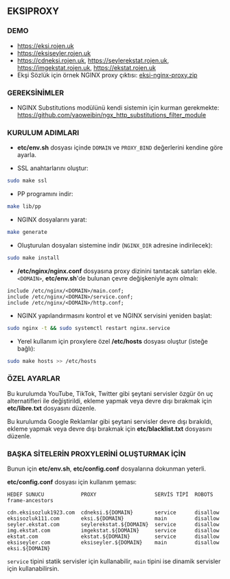 ## EKSIPROXY

### DEMO

 - https://eksi.rojen.uk
 - https://eksiseyler.rojen.uk
 - https://cdneksi.rojen.uk, https://seylerekstat.rojen.uk, https://imgekstat.rojen.uk, https://ekstat.rojen.uk
 - Ekşi Sözlük için örnek NGINX proxy çıktısı: [eksi-nginx-proxy.zip](https://nightly.link/rojenzaman/eksiproxy/workflows/makefile/master/eksi-nginx-proxy.zip)


### GEREKSİNİMLER

 - NGINX Substitutions modülünü kendi sistemin için kurman gerekmekte:
   https://github.com/yaoweibin/ngx_http_substitutions_filter_module


### KURULUM ADIMLARI

 - **etc/env.sh** dosyası içinde `DOMAIN` ve `PROXY_BIND` değerlerini kendine göre ayarla.

 - SSL anahtarlarını oluştur:

```bash
sudo make ssl
```

 - PP programını indir:

```bash
make lib/pp
```

 - NGINX dosyalarını yarat:

```bash
make generate
```

 - Oluşturulan dosyaları sistemine indir (`NGINX_DIR` adresine indirilecek):

```bash
sudo make install
```

 - **/etc/nginx/nginx.conf** dosyasına proxy dizinini tanıtacak satırları ekle. `<DOMAIN>`, **etc/env.sh**'de bulunan çevre değişkeniyle aynı olmalı:

```nginx
include /etc/nginx/<DOMAIN>/main.conf;
include /etc/nginx/<DOMAIN>/service.conf;
include /etc/nginx/<DOMAIN>/http.conf;
```

 - NGINX yapılandırmasını kontrol et ve NGINX servisini yeniden başlat:

```bash
sudo nginx -t && sudo systemctl restart nginx.service
```

 - Yerel kullanım için proxylere özel **/etc/hosts** dosyası oluştur (isteğe bağlı):

```bash
sudo make hosts >> /etc/hosts
```

### ÖZEL AYARLAR

Bu kurulumda YouTube, TikTok, Twitter gibi şeytani servisler özgür ön uç alternatifleri ile değiştirildi, ekleme yapmak veya devre dışı bırakmak için **etc/libre.txt** dosyasını düzenle.

Bu kurulumda Google Reklamlar gibi şeytani servisler devre dışı bırakıldı, ekleme yapmak veya devre dışı bırakmak için **etc/blacklist.txt** dosyasını düzenle.


### BAŞKA SİTELERİN PROXYLERİNİ OLUŞTURMAK İÇİN

Bunun için **etc/env.sh**, **etc/config.conf** dosyalarına dokunman yeterli.

**etc/config.conf** dosyası için kullanım şeması:

```
HEDEF SUNUCU            PROXY                   SERVİS TİPİ  ROBOTS    frame-ancestors

cdn.eksisozluk1923.com  cdneksi.${DOMAIN}       service      disallow
eksisozluk111.com       eksi.${DOMAIN}          main         disallow
seyler.ekstat.com       seylerekstat.${DOMAIN}  service      disallow
img.ekstat.com          imgekstat.${DOMAIN}     service      disallow
ekstat.com              ekstat.${DOMAIN}        service      disallow
eksiseyler.com          eksiseyler.${DOMAIN}    main         disallow  eksi.${DOMAIN}
```

`service` tipini statik servisler için kullanabilir, `main` tipini ise dinamik servisler için kullanabilirsin.
